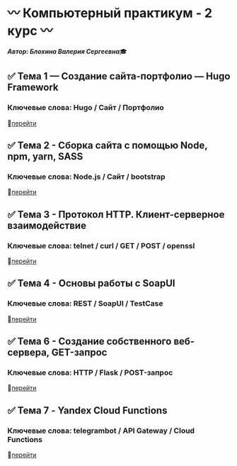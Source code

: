 # :wavy_dash: Компьютерный практикум - 2 курс :wavy_dash:

***Автор: Блохина Валерия Сергеевна***:mortar_board:


## :white_check_mark: Тема 1 — Создание сайта-портфолио — Hugo Framework
### Ключевые слова: Hugo / Сайт / Портфолио
:small_orange_diamond:[перейти](https://github.com/BlohinaValeria/Computer-workshop-IVT/tree/main/LR%201)

## :white_check_mark: Тема 2 - Сборка сайта с помощью Node, npm, yarn, SASS
### Ключевые слова: Node.js / Сайт / bootstrap
:small_orange_diamond:[перейти](https://github.com/BlohinaValeria/Computer-workshop-IVT/tree/main/LR%202)

## :white_check_mark: Тема 3 - Протокол HTTP. Клиент-серверное взаимодействие
### Ключевые слова: telnet / curl / GET / POST / openssl
:small_orange_diamond:[перейти](https://github.com/BlohinaValeria/Computer-workshop-IVT/tree/main/SOAP_SERVER)

## :white_check_mark: Тема 4 - Основы работы с SoapUI
### Ключевые слова: REST / SoapUI / TestCase
:small_orange_diamond:[перейти](https://github.com/BlohinaValeria/Computer-workshop-IVT/tree/main/SOAP_SERVER)

## :white_check_mark: Тема 6 - Создание собственного веб-сервера, GET-запрос
### Ключевые слова: HTTP / Flask / POST-запрос
:small_orange_diamond:[перейти](https://github.com/BlohinaValeria/Computer-workshop-IVT/tree/main/LR%205)

## :white_check_mark: Тема 7 - Yandex Cloud Functions
### Ключевые слова: telegrambot / API Gateway / Cloud Functions
:small_orange_diamond:[перейти](https://github.com/BlohinaValeria/Computer-workshop-IVT/tree/main/LR%206)

